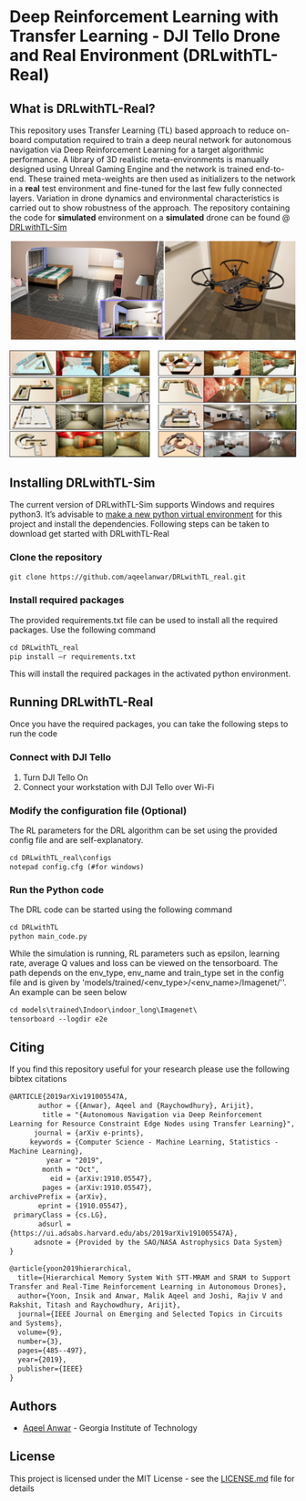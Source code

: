 # Deep Reinforcement Learning with Transfer Learning - DJI Tello Drone and Real Environment (DRLwithTL-Real)

## What is DRLwithTL-Real?
This repository uses Transfer Learning (TL) based approach to reduce on-board computation required to train a deep neural network for autonomous navigation via Deep Reinforcement Learning for a target algorithmic performance. A library of 3D realistic meta-environments is manually designed using Unreal Gaming Engine and the network is trained end-to-end. These trained meta-weights are then used as initializers to the network in a **real** test environment and fine-tuned for the last few fully connected layers. Variation in drone dynamics and environmental characteristics is carried out to show robustness of the approach.
The repository containing the code for **simulated** environment on a **simulated** drone can be found @ [DRLwithTL-Sim](https://github.com/aqeelanwar/DRLwithTL)


![Cover Photo](/images/cover.png)

![Cover Photo](/images/envs.png)


## Installing DRLwithTL-Sim
The current version of DRLwithTL-Sim supports Windows and requires python3. It’s advisable to [make a new python virtual environment](https://towardsdatascience.com/setting-up-python-platform-for-machine-learning-projects-cfd85682c54b) for this project and install the dependencies. Following steps can be taken to download get started with DRLwithTL-Real

### Clone the repository
```
git clone https://github.com/aqeelanwar/DRLwithTL_real.git
```
### Install required packages
The provided requirements.txt file can be used to install all the required packages. Use the following command
```
cd DRLwithTL_real
pip install –r requirements.txt
```
This will install the required packages in the activated python environment.


## Running DRLwithTL-Real
Once you have the required packages, you can take the following steps to run the code

### Connect with DJI Tello
1. Turn DJI Tello On
2. Connect your workstation with DJI Tello over Wi-Fi

### Modify the configuration file (Optional)
The RL parameters for the DRL algorithm can be set using the provided config file and are self-explanatory.

```
cd DRLwithTL_real\configs
notepad config.cfg (#for windows)
```

### Run the Python code
The DRL code can be started using the following command

```
cd DRLwithTL
python main_code.py
```

While the simulation is running, RL parameters such as epsilon, learning rate, average Q values and loss can be viewed on the tensorboard. The path depends on the env_type, env_name and train_type set in the config file and is given by 'models/trained/&lt;env_type>/&lt;env_name>/Imagenet/''. An example can be seen below

```
cd models\trained\Indoor\indoor_long\Imagenet\
tensorboard --logdir e2e

```


## Citing
If you find this repository useful for your research please use the following bibtex citations

```
@ARTICLE{2019arXiv191005547A,
       author = {{Anwar}, Aqeel and {Raychowdhury}, Arijit},
        title = "{Autonomous Navigation via Deep Reinforcement Learning for Resource Constraint Edge Nodes using Transfer Learning}",
      journal = {arXiv e-prints},
     keywords = {Computer Science - Machine Learning, Statistics - Machine Learning},
         year = "2019",
        month = "Oct",
          eid = {arXiv:1910.05547},
        pages = {arXiv:1910.05547},
archivePrefix = {arXiv},
       eprint = {1910.05547},
 primaryClass = {cs.LG},
       adsurl = {https://ui.adsabs.harvard.edu/abs/2019arXiv191005547A},
      adsnote = {Provided by the SAO/NASA Astrophysics Data System}
}
```
```
@article{yoon2019hierarchical,
  title={Hierarchical Memory System With STT-MRAM and SRAM to Support Transfer and Real-Time Reinforcement Learning in Autonomous Drones},
  author={Yoon, Insik and Anwar, Malik Aqeel and Joshi, Rajiv V and Rakshit, Titash and Raychowdhury, Arijit},
  journal={IEEE Journal on Emerging and Selected Topics in Circuits and Systems},
  volume={9},
  number={3},
  pages={485--497},
  year={2019},
  publisher={IEEE}
}
```

## Authors
* [Aqeel Anwar](https://www.prism.gatech.edu/~manwar8) - Georgia Institute of Technology

## License
This project is licensed under the MIT License - see the [LICENSE.md](LICENSE) file for details
